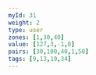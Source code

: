 ```yaml
---
myId: 31
weight: 2
type: user
zones: [1,30,40]
value: [127,3,-1,0]
pairs: [30,100,40,1,50]
tags: [9,13,19,34]
---
```

